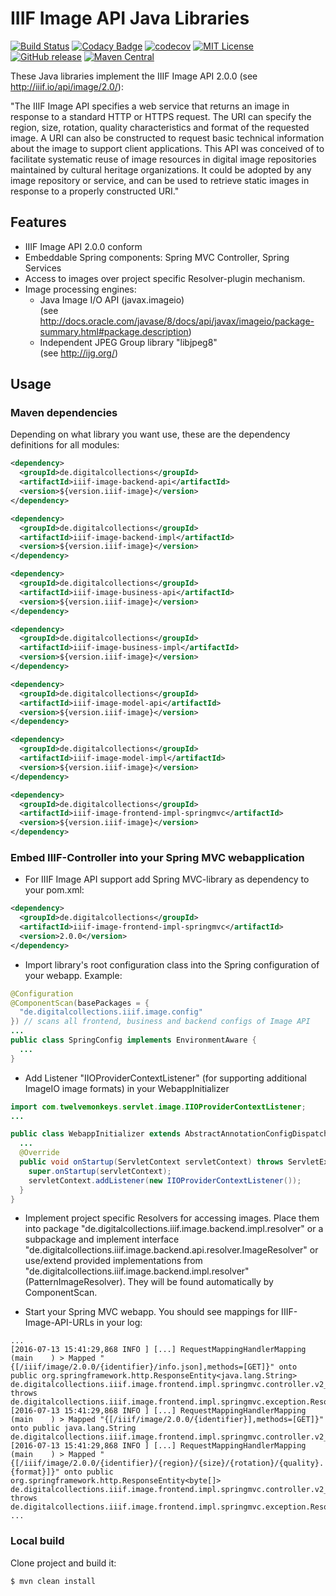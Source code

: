 # IIIF Image API Java Libraries

[![Build Status](https://travis-ci.org/dbmdz/iiif-image-api.svg?branch=master)](https://travis-ci.org/dbmdz/iiif-image-api)
[![Codacy Badge](https://api.codacy.com/project/badge/Grade/4791195661d84028945d5b384ce5324f)](https://www.codacy.com/app/ralf-eichinger/iiif-image-api?utm_source=github.com&amp;utm_medium=referral&amp;utm_content=dbmdz/iiif-image-api&amp;utm_campaign=Badge_Grade)
[![codecov](https://codecov.io/gh/dbmdz/iiif-image-api/branch/master/graph/badge.svg)](https://codecov.io/gh/dbmdz/iiif-image-api)
[![MIT License](https://img.shields.io/badge/license-MIT-blue.svg)](LICENSE)
[![GitHub release](https://img.shields.io/github/release/dbmdz/iiif-image-api.svg?maxAge=2592000)](https://github.com/dbmdz/iiif-image-api/releases)
[![Maven Central](https://img.shields.io/maven-central/v/de.digitalcollections/iiif-image-api.svg?maxAge=2592000)](http://search.maven.org/#search%7Cga%7C1%7Ca%3A%22iiif-image-api%22)

These Java libraries implement the IIIF Image API 2.0.0 (see <a href="http://iiif.io/api/image/2.0/">http://iiif.io/api/image/2.0/</a>):

"The IIIF Image API specifies a web service that returns an image in response to a standard HTTP or HTTPS request. The URI can specify the region, size, rotation, quality characteristics and format of the requested image. A URI can also be constructed to request basic technical information about the image to support client applications. This API was conceived of to facilitate systematic reuse of image resources in digital image repositories maintained by cultural heritage organizations. It could be adopted by any image repository or service, and can be used to retrieve static images in response to a properly constructed URI."

## Features

- IIIF Image API 2.0.0 conform
- Embeddable Spring components: Spring MVC Controller, Spring Services
- Access to images over project specific Resolver-plugin mechanism.
- Image processing engines:
    - Java Image I/O API (javax.imageio)<br/>
(see http://docs.oracle.com/javase/8/docs/api/javax/imageio/package-summary.html#package.description)
    - Independent JPEG Group library "libjpeg8"<br/>
(see http://ijg.org/)

## Usage

### Maven dependencies

Depending on what library you want use, these are the dependency definitions for all modules:

```xml
<dependency>
  <groupId>de.digitalcollections</groupId>
  <artifactId>iiif-image-backend-api</artifactId>
  <version>${version.iiif-image}</version>
</dependency>

<dependency>
  <groupId>de.digitalcollections</groupId>
  <artifactId>iiif-image-backend-impl</artifactId>
  <version>${version.iiif-image}</version>
</dependency>

<dependency>
  <groupId>de.digitalcollections</groupId>
  <artifactId>iiif-image-business-api</artifactId>
  <version>${version.iiif-image}</version>
</dependency>

<dependency>
  <groupId>de.digitalcollections</groupId>
  <artifactId>iiif-image-business-impl</artifactId>
  <version>${version.iiif-image}</version>
</dependency>

<dependency>
  <groupId>de.digitalcollections</groupId>
  <artifactId>iiif-image-model-api</artifactId>
  <version>${version.iiif-image}</version>
</dependency>

<dependency>
  <groupId>de.digitalcollections</groupId>
  <artifactId>iiif-image-model-impl</artifactId>
  <version>${version.iiif-image}</version>
</dependency>

<dependency>
  <groupId>de.digitalcollections</groupId>
  <artifactId>iiif-image-frontend-impl-springmvc</artifactId>
  <version>${version.iiif-image}</version>
</dependency>
```

### Embed IIIF-Controller into your Spring MVC webapplication</h3>

- For IIIF Image API support add Spring MVC-library as dependency to your pom.xml:

```xml
<dependency>
  <groupId>de.digitalcollections</groupId>
  <artifactId>iiif-image-frontend-impl-springmvc</artifactId>
  <version>2.0.0</version>
</dependency>
```

- Import library's root configuration class into the Spring configuration of your webapp. Example:

```java
@Configuration
@ComponentScan(basePackages = {
  "de.digitalcollections.iiif.image.config"
}) // scans all frontend, business and backend configs of Image API
...
public class SpringConfig implements EnvironmentAware {
  ...
}
```

- Add Listener "IIOProviderContextListener" (for supporting additional ImageIO image formats) in your WebappInitializer

```java
import com.twelvemonkeys.servlet.image.IIOProviderContextListener;
...

public class WebappInitializer extends AbstractAnnotationConfigDispatcherServletInitializer {
  ...
  @Override
  public void onStartup(ServletContext servletContext) throws ServletException {
    super.onStartup(servletContext);
    servletContext.addListener(new IIOProviderContextListener());
  }
}
```

- Implement project specific Resolvers for accessing images. Place them into package "de.digitalcollections.iiif.image.backend.impl.resolver" or a subpackage and implement interface "de.digitalcollections.iiif.image.backend.api.resolver.ImageResolver" or use/extend provided implementations from "de.digitalcollections.iiif.image.backend.impl.resolver" (PatternImageResolver). They will be found automatically by ComponentScan.

- Start your Spring MVC webapp. You should see mappings for IIIF-Image-API-URLs in your log:

```
...
[2016-07-13 15:41:29,868 INFO ] [...] RequestMappingHandlerMapping (main    ) > Mapped "{[/iiif/image/2.0.0/{identifier}/info.json],methods=[GET]}" onto public org.springframework.http.ResponseEntity<java.lang.String> de.digitalcollections.iiif.image.frontend.impl.springmvc.controller.v2_0_0.IIIFImageApiController.getInfo(java.lang.String,javax.servlet.http.HttpServletRequest) throws de.digitalcollections.iiif.image.frontend.impl.springmvc.exception.ResolvingException,de.digitalcollections.iiif.image.frontend.impl.springmvc.exception.UnsupportedFormatException,java.lang.UnsupportedOperationException,java.io.IOException
[2016-07-13 15:41:29,868 INFO ] [...] RequestMappingHandlerMapping (main    ) > Mapped "{[/iiif/image/2.0.0/{identifier}],methods=[GET]}" onto public java.lang.String de.digitalcollections.iiif.image.frontend.impl.springmvc.controller.v2_0_0.IIIFImageApiController.getInfoRedirect(java.lang.String)
[2016-07-13 15:41:29,868 INFO ] [...] RequestMappingHandlerMapping (main    ) > Mapped "{[/iiif/image/2.0.0/{identifier}/{region}/{size}/{rotation}/{quality}.{format}]}" onto public org.springframework.http.ResponseEntity<byte[]> de.digitalcollections.iiif.image.frontend.impl.springmvc.controller.v2_0_0.IIIFImageApiController.getImageRepresentation(java.lang.String,java.lang.String,java.lang.String,java.lang.String,java.lang.String,java.lang.String,javax.servlet.http.HttpServletRequest) throws de.digitalcollections.iiif.image.frontend.impl.springmvc.exception.ResolvingException,de.digitalcollections.iiif.image.frontend.impl.springmvc.exception.UnsupportedFormatException,java.lang.UnsupportedOperationException,java.io.IOException,java.net.URISyntaxException,de.digitalcollections.iiif.image.frontend.impl.springmvc.exception.InvalidParametersException
...
```

### Local build

Clone project and build it:

```shell
$ mvn clean install
```
